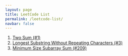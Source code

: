 ```yaml
---
layout: page
title: LeetCode List
permalink: /leetcode-list/
navbar: false
---
```


1. [Two Sum (#1)](https://leetcode.com/problems/two-sum/description/)
2. [Longest Substring Without Repeating Characters (#3)](https://leetcode.com/problems/longest-substring-without-repeating-characters/description/)
3. [Minimum Size Subarray Sum (#209)](https://leetcode.com/problems/minimum-size-subarray-sum/description/)